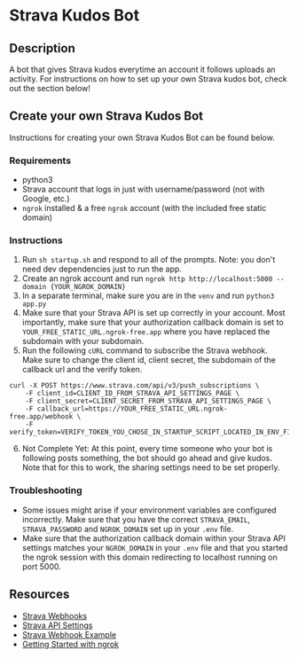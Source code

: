 # Strava Kudos Bot

## Description

A bot that gives Strava kudos everytime an account it follows uploads an activity. For instructions on how to set up your own Strava kudos bot, check out the section below!

## Create your own Strava Kudos Bot

Instructions for creating your own Strava Kudos Bot can be found below.

### Requirements

-   python3
-   Strava account that logs in just with username/password (not with Google, etc.)
-   `ngrok` installed & a free `ngrok` account (with the included free static domain)

### Instructions

1. Run `sh startup.sh` and respond to all of the prompts. Note: you don't need dev dependencies just to run the app.
2. Create an ngrok account and run `ngrok http http://localhost:5000 --domain {YOUR_NGROK_DOMAIN}`
3. In a separate terminal, make sure you are in the `venv` and run `python3 app.py`
4. Make sure that your Strava API is set up correctly in your account. Most importantly, make sure that your authorization callback domain is set to `YOUR_FREE_STATIC_URL.ngrok-free.app` where you have replaced the subdomain with your subdomain.
5. Run the following `cURL` command to subscribe the Strava webhook. Make sure to change the client id, client secret, the subdomain of the callback url and the verify token.

```
curl -X POST https://www.strava.com/api/v3/push_subscriptions \
    -F client_id=CLIENT_ID_FROM_STRAVA_API_SETTINGS_PAGE \
    -F client_secret=CLIENT_SECRET_FROM_STRAVA_API_SETTINGS_PAGE \
    -F callback_url=https://YOUR_FREE_STATIC_URL.ngrok-free.app/webhook \
    -F verify_token=VERIFY_TOKEN_YOU_CHOSE_IN_STARTUP_SCRIPT_LOCATED_IN_ENV_FILE
```

6. Not Complete Yet: At this point, every time someone who your bot is following posts something, the bot should go ahead and give kudos. Note that for this to work, the sharing settings need to be set properly.

### Troubleshooting

-   Some issues might arise if your environment variables are configured incorrectly. Make sure that you have the correct `STRAVA_EMAIL`, `STRAVA_PASSWORD` and `NGROK_DOMAIN` set up in your `.env` file.
-   Make sure that the authorization callback domain within your Strava API settings matches your `NGROK_DOMAIN` in your `.env` file and that you started the ngrok session with this domain redirecting to localhost running on port 5000.

## Resources

-   [Strava Webhooks](https://developers.strava.com/docs/webhooks/)
-   [Strava API Settings](https://www.strava.com/settings/api)
-   [Strava Webhook Example](https://developers.strava.com/docs/webhookexample/)
-   [Getting Started with ngrok](https://ngrok.com/docs/getting-started/)
